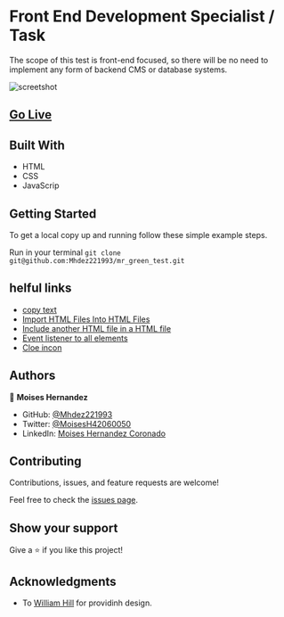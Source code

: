 # Front End Development Specialist / Task

The scope of this test is front-end focused, so there will be no need to implement any form of backend CMS or database systems.

![screetshot](./assets/design/desktop_image.png)

## [Go Live]()

## Built With

- HTML
- CSS
- JavaScrip

## Getting Started

To get a local copy up and running follow these simple example steps.

Run in your terminal `git clone git@github.com:Mhdez221993/mr_green_test.git`

## helful links

- [copy text](https://brandfolder.com/workbench/extract-text-from-image)
- [Import HTML Files Into HTML Files](https://www.jotform.com/blog/html5-imports-import-html-files-into-html-files-83467/#:~:text=Embedding%20an%20HTML%20file%20is,comes%20to%20stylesheets%20and%20scripts.)
- [Include another HTML file in a HTML file](https://stackoverflow.com/questions/8988855/include-another-html-file-in-a-html-file)
- [Event listener to all elements](https://bobbyhadz.com/blog/javascript-add-event-listener-to-all-elements-with-class)
- [Cloe incon](https://stackoverflow.com/questions/5353461/unicode-character-for-x-cancel-closes)

## Authors

👤 **Moises Hernandez**

- GitHub: [@Mhdez221993](https://github.com/Mhdez221993)
- Twitter: [@MoisesH42060050](https://twitter.com/MoisesH42060050)
- LinkedIn: [Moises Hernandez Coronado](https://www.linkedin.com/in/moises-hernandez-9bbb17145/)

## Contributing

Contributions, issues, and feature requests are welcome!

Feel free to check the [issues page](https://github.com/Mhdez221993/mr_green_test/issues).

## Show your support

Give a ⭐️ if you like this project!

## Acknowledgments

- To [William Hill](https://www.williamhillgroup.com/) for providinh design.
